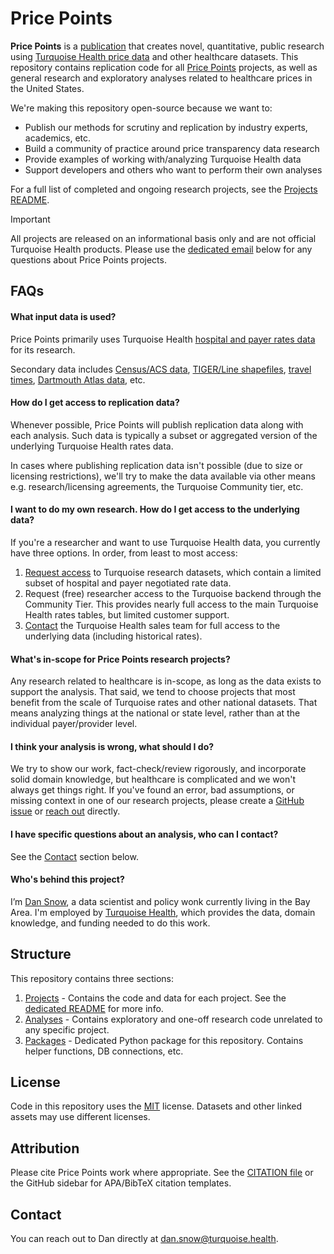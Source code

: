 # Price Points

**Price Points** is a [publication](https://pricepoints.health) that creates
novel, quantitative, public research using [Turquoise Health price data](https://turquoise.health/products/clear_rates_data)
and other healthcare datasets. This repository contains replication code
for all [Price Points](https://pricepoints.health) projects, as well as general
research and exploratory analyses related to healthcare prices in the
United States.

We're making this repository open-source because we want to:

- Publish our methods for scrutiny and replication by industry experts,
  academics, etc.
- Build a community of practice around price transparency data research
- Provide examples of working with/analyzing Turquoise Health data
- Support developers and others who want to perform their own analyses

For a full list of completed and ongoing research projects, see the
[Projects README](./projects/README.md).

> [!IMPORTANT]
> All projects are released on an informational basis only and are not official
> Turquoise Health products. Please use the [dedicated email](#contact)
> below for any questions about Price Points projects.

## FAQs

#### What input data is used?

Price Points primarily uses Turquoise Health [hospital and payer rates
data](https://turquoise.health/products/clear_rates_data) for its research.

Secondary data includes [Census/ACS data](https://www.census.gov/data/developers/data-sets/acs-5year.html),
[TIGER/Line shapefiles](https://www.census.gov/geographies/mapping-files/time-series/geo/tiger-line-file.html),
[travel times](https://opentimes.org), [Dartmouth Atlas data](https://data.dartmouthatlas.org/), etc.

#### How do I get access to replication data?

Whenever possible, Price Points will publish replication data along with each
analysis. Such data is typically a subset or aggregated version of the
underlying Turquoise Health rates data.

In cases where publishing replication data isn't possible (due to size
or licensing restrictions), we'll try to make the data available via other
means e.g. research/licensing agreements, the Turquoise Community tier, etc.

#### I want to do my own research. How do I get access to the underlying data?

If you're a researcher and want to use Turquoise Health data, you currently
have three options. In order, from least to most access:

1. [Request access](https://turquoise.health/researchers) to Turquoise research
  datasets, which contain a limited subset of hospital and payer negotiated
  rate data.
2. Request (free) researcher access to the Turquoise backend through the
  Community Tier. This provides nearly full access to the main Turquoise
  Health rates tables, but limited customer support.
3. [Contact](https://turquoise.health/products/clear_rates_data) the Turquoise
  Health sales team for full access to the underlying data (including
  historical rates).

#### What's in-scope for Price Points research projects?

Any research related to healthcare is in-scope, as long as the data exists
to support the analysis. That said, we tend to choose projects that most
benefit from the scale of Turquoise rates and other national datasets. That
means analyzing things at the national or state level, rather than at
the individual payer/provider level.

#### I think your analysis is wrong, what should I do?

We try to show our work, fact-check/review rigorously, and incorporate solid
domain knowledge, but healthcare is complicated and we won't always get
things right. If you've found an error, bad assumptions, or missing context in
one of our research projects, please create a
[GitHub issue](https://github.com/turquoisehealth/pricepoints/issues)
or [reach out](#contact) directly.

#### I have specific questions about an analysis, who can I contact?

See the [Contact](#contact) section below.

#### Who's behind this project?

I’m [Dan Snow](https://github.com/dfsnow), a data scientist and policy wonk
currently living in the Bay Area. I'm employed by
[Turquoise Health](https://turquoise.health/), which provides the data,
domain knowledge, and funding needed to do this work.

## Structure

This repository contains three sections:

1. [Projects](./projects/) - Contains the code and data for each project. See
  the [dedicated README](./projects/README.md) for more info.
2. [Analyses](./analyses/) - Contains exploratory and one-off research code
  unrelated to any specific project.
3. [Packages](./tq/) - Dedicated Python package for this repository.
  Contains helper functions, DB connections, etc.

## License

Code in this repository uses the [MIT](https://www.tldrlegal.com/license/mit-license)
license. Datasets and other linked assets may use different licenses.

## Attribution

Please cite Price Points work where appropriate. See the
[CITATION file](./CITATION.cff) or the GitHub sidebar for APA/BibTeX citation
templates.

## Contact

You can reach out to Dan directly at
[dan.snow@turquoise.health](mailto:dan.snow@turquoise.health).
